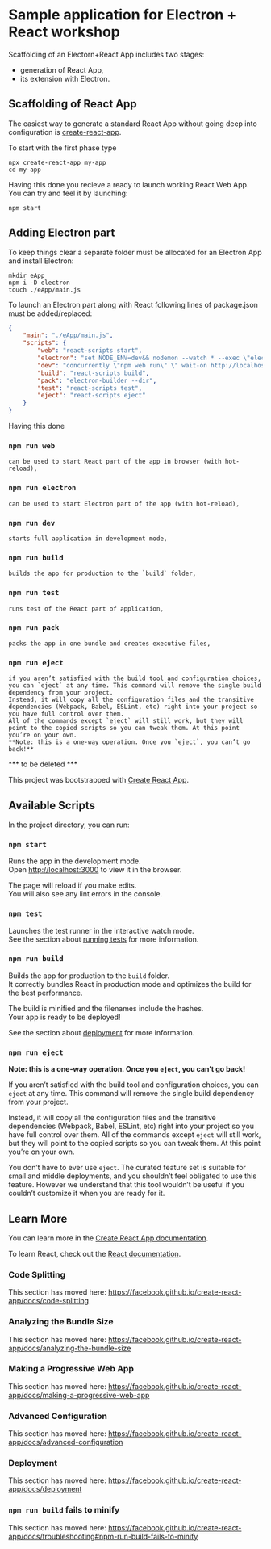 # Sample application for Electron + React workshop


Scaffolding of an Electorn+React App includes two stages:
- generation of React App,
- its extension with Electron.

## Scaffolding of React App

The easiest way to generate a standard React App without going deep into configuration is [create-react-app](https://github.com/facebook/create-react-app).

To start with the first phase type

```
npx create-react-app my-app
cd my-app
```

Having this done you recieve a ready to launch working React Web App. You can try and feel it by launching:

```
npm start
```

## Adding Electron part

To keep things clear a separate folder must be allocated for an Electron App and install Electron:
```
mkdir eApp
npm i -D electron
touch ./eApp/main.js
```
To launch an Electron part along with React following lines of package.json must be added/replaced:

```json
{
    "main": "./eApp/main.js",
    "scripts": {
        "web": "react-scripts start",
        "electron": "set NODE_ENV=dev&& nodemon --watch * --exec \"electron .\"",
        "dev": "concurrently \"npm web run\" \" wait-on http://localhost:3000 && npm run start\"",
        "build": "react-scripts build",
        "pack": "electron-builder --dir",
        "test": "react-scripts test",
        "eject": "react-scripts eject"
    }
}
```

Having this done 

### `npm run web` 
	can be used to start React part of the app in browser (with hot-reload),

### `npm run electron` 
	can be used to start Electron part of the app (with hot-reload),

### `npm run dev` 
	starts full application in development mode,

### `npm run build`
	builds the app for production to the `build` folder,	

### `npm run test`
	runs test of the React part of application,	
	
### `npm run pack`
	packs the app in one bundle and creates executive files,	
	
### `npm run eject`
	if you aren’t satisfied with the build tool and configuration choices, you can `eject` at any time. This command will remove the single build dependency from your project.
	Instead, it will copy all the configuration files and the transitive dependencies (Webpack, Babel, ESLint, etc) right into your project so you have full control over them. 
	All of the commands except `eject` will still work, but they will point to the copied scripts so you can tweak them. At this point you’re on your own.
	**Note: this is a one-way operation. Once you `eject`, you can’t go back!**
	

*** to be deleted ***	
	
This project was bootstrapped with [Create React App](https://github.com/facebook/create-react-app).

## Available Scripts

In the project directory, you can run:

### `npm start`

Runs the app in the development mode.<br>
Open [http://localhost:3000](http://localhost:3000) to view it in the browser.

The page will reload if you make edits.<br>
You will also see any lint errors in the console.

### `npm test`

Launches the test runner in the interactive watch mode.<br>
See the section about [running tests](https://facebook.github.io/create-react-app/docs/running-tests) for more information.

### `npm run build`

Builds the app for production to the `build` folder.<br>
It correctly bundles React in production mode and optimizes the build for the best performance.

The build is minified and the filenames include the hashes.<br>
Your app is ready to be deployed!

See the section about [deployment](https://facebook.github.io/create-react-app/docs/deployment) for more information.

### `npm run eject`

**Note: this is a one-way operation. Once you `eject`, you can’t go back!**

If you aren’t satisfied with the build tool and configuration choices, you can `eject` at any time. This command will remove the single build dependency from your project.

Instead, it will copy all the configuration files and the transitive dependencies (Webpack, Babel, ESLint, etc) right into your project so you have full control over them. All of the commands except `eject` will still work, but they will point to the copied scripts so you can tweak them. At this point you’re on your own.

You don’t have to ever use `eject`. The curated feature set is suitable for small and middle deployments, and you shouldn’t feel obligated to use this feature. However we understand that this tool wouldn’t be useful if you couldn’t customize it when you are ready for it.

## Learn More

You can learn more in the [Create React App documentation](https://facebook.github.io/create-react-app/docs/getting-started).

To learn React, check out the [React documentation](https://reactjs.org/).

### Code Splitting

This section has moved here: https://facebook.github.io/create-react-app/docs/code-splitting

### Analyzing the Bundle Size

This section has moved here: https://facebook.github.io/create-react-app/docs/analyzing-the-bundle-size

### Making a Progressive Web App

This section has moved here: https://facebook.github.io/create-react-app/docs/making-a-progressive-web-app

### Advanced Configuration

This section has moved here: https://facebook.github.io/create-react-app/docs/advanced-configuration

### Deployment

This section has moved here: https://facebook.github.io/create-react-app/docs/deployment

### `npm run build` fails to minify

This section has moved here: https://facebook.github.io/create-react-app/docs/troubleshooting#npm-run-build-fails-to-minify
